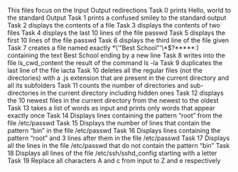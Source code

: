 This files focus on the Input Output redirections
Task 0 prints Hello, world to the standard Output
Task 1 prints a confused smiley to the standard output
Task 2 displays the contents of a file
Task 3 displays the contents of two files
Task 4 displays the last 10 lines of the file passwd
Task 5 displays the first 10 lines of the file passwd
Task 6 displays the third line of the file given
Task 7 creates a file named exactly \*\\'"Best School"\'\\*$\?\*\*\*\*\*:) containing the text Best School ending by a new line
Task 8 writes into the file ls_cwd_content the result of the command ls -la
Task 9 duplicates the last line of the file iacta
Task 10 deletes all the regular files (not the directories) with a .js extension that are present in the current directory and all its subfolders
Task 11 counts the number of directories and sub-directories in the current directory including hidden ones
Task 12 displays the 10 newest files in the current directory from the newest to the oldest
Task 13 takes a list of words as input and prints only words that appear exactly once
Task 14 Displays lines containing the pattern “root” from the file /etc/passwd
Task 15 Displays the number of lines that contain the pattern “bin” in the file /etc/passwd
Task 16 Displays lines containing the pattern “root” and 3 lines after them in the file /etc/passwd
Task 17 Displays all the lines in the file /etc/passwd that do not contain the pattern “bin”
Task 18 Displays all lines of the file /etc/ssh/sshd_config starting with a letter
Task 19 Replace all characters A and c from input to Z and e respectively

